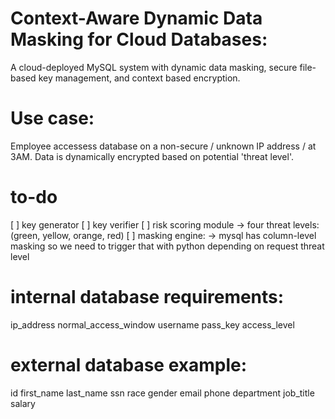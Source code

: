 # Context-Aware Dynamic Data Masking for Cloud Databases:
A cloud-deployed MySQL system with dynamic data masking, secure file-based key management, and context based encryption.

# Use case:
Employee accessess database on a non-secure / unknown IP address / at 3AM. Data is dynamically encrypted based on potential 'threat level'.


# to-do
[ ] key generator
[ ] key verifier
[ ] risk scoring module
    -> four threat levels: (green, yellow, orange, red)
[ ] masking engine:
    -> mysql has column-level masking so we need to trigger that with python depending on request threat level

# internal database requirements:
ip_address
normal_access_window
username
pass_key
access_level

# external database example:
id
first_name
last_name
ssn
race
gender
email
phone
department
job_title
salary
